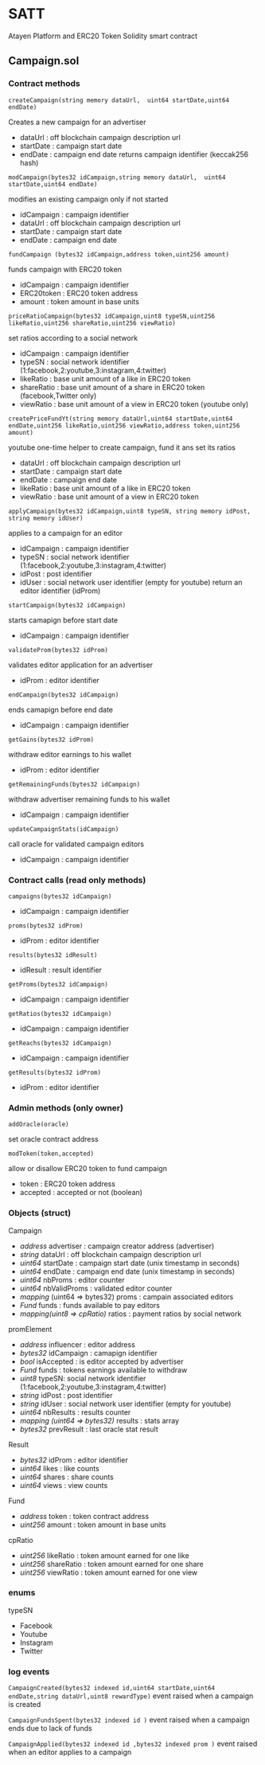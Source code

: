 # SATT
Atayen Platform and ERC20 Token Solidity smart contract

## Campaign.sol

### Contract methods
 
`createCampaign(string memory dataUrl,	uint64 startDate,uint64 endDate)`

Creates a new campaign for an advertiser
- dataUrl : off blockchain campaign description url
- startDate : campaign start date 
- endDate : campaign end date 
returns campaign identifier (keccak256 hash)


`modCampaign(bytes32 idCampaign,string memory dataUrl,	uint64 startDate,uint64 endDate)`

modifies an existing campaign only if not started
- idCampaign : campaign identifier
- dataUrl : off blockchain campaign description url
- startDate : campaign start date 
- endDate : campaign end date 


`fundCampaign (bytes32 idCampaign,address token,uint256 amount)`

funds campaign with ERC20 token
- idCampaign : campaign identifier
- ERC20token : ERC20 token address
- amount : token amount in base units


`priceRatioCampaign(bytes32 idCampaign,uint8 typeSN,uint256 likeRatio,uint256 shareRatio,uint256 viewRatio)`

set ratios according to a social network
- idCampaign : campaign identifier
- typeSN : social network identifier (1:facebook,2:youtube,3:instagram,4:twitter)
- likeRatio : base unit amount of a like in ERC20 token
- shareRatio : base unit amount of a share in ERC20 token (facebook,Twitter only)
- viewRatio : base unit amount of a view in ERC20 token  (youtube only)



`createPriceFundYt(string memory dataUrl,uint64 startDate,uint64 endDate,uint256 likeRatio,uint256 viewRatio,address token,uint256 amount)`

youtube one-time helper to create campaign, fund it ans set its ratios
- dataUrl : off blockchain campaign description url
- startDate : campaign start date 
- endDate : campaign end date 
- likeRatio : base unit amount of a like in ERC20 token
- viewRatio : base unit amount of a view in ERC20 token


`applyCampaign(bytes32 idCampaign,uint8 typeSN, string memory idPost, string memory idUser)`

applies to a campaign for an editor
- idCampaign : campaign identifier
- typeSN : social network identifier (1:facebook,2:youtube,3:instagram,4:twitter)
- idPost : post identifier
- idUser : social network user identifier (empty for youtube)
return an editor identifier (idProm)


`startCampaign(bytes32 idCampaign)`

starts camapign before start date
- idCampaign : campaign identifier


`validateProm(bytes32 idProm)`

validates editor application for an advertiser
- idProm : editor identifier


`endCampaign(bytes32 idCampaign)`

ends camapign before end date
- idCampaign : campaign identifier


`getGains(bytes32 idProm)`

withdraw editor earnings to his wallet
- idProm : editor identifier


`getRemainingFunds(bytes32 idCampaign)`

withdraw advertiser remaining funds to his wallet
- idCampaign : campaign identifier


`updateCampaignStats(idCampaign)`

call oracle for validated campaign editors
- idCampaign : campaign identifier


### Contract calls (read only methods)
 
`campaigns(bytes32 idCampaign)`

- idCampaign : campaign identifier


`proms(bytes32 idProm)`

- idProm : editor identifier


`results(bytes32 idResult)`

- idResult : result identifier


`getProms(bytes32 idCampaign)`

- idCampaign : campaign identifier


`getRatios(bytes32 idCampaign)`

- idCampaign : campaign identifier


`getReachs(bytes32 idCampaign)`

- idCampaign : campaign identifier


`getResults(bytes32 idProm)`

- idProm : editor identifier



### Admin methods (only owner)

`addOracle(oracle)`

set oracle contract address


`modToken(token,accepted)`

allow or disallow ERC20 token to fund campaign
- token : ERC20 token address
- accepted : accepted or not (boolean)



### Objects (struct)

Campaign
- *address* advertiser : campaign creator address (advertiser)
- *string* dataUrl : off blockchain campaign description url
- *uint64* startDate : campaign start date (unix timestamp in seconds)
- *uint64* endDate : campaign end date (unix timestamp in seconds)
- *uint64* nbProms : editor counter
- *uint64* nbValidProms : validated editor counter
- *mapping* (uint64 => bytes32) proms : campain associated editors
- *Fund* funds : funds available to pay editors
- *mapping(uint8 => cpRatio)* ratios : payment ratios by social network


promElement
- *address* influencer : editor address
- *bytes32* idCampaign : camapign identifier
- *bool* isAccepted : is editor accepted by advertiser
- *Fund* funds : tokens earnings available to withdraw
- *uint8* typeSN: social network identifier (1:facebook,2:youtube,3:instagram,4:twitter)
- *string* idPost : post identifier
- *string* idUser : social network user identifier (empty for youtube)
- *uint64* nbResults : results counter
- *mapping (uint64 => bytes32)* results : stats array 
- *bytes32* prevResult : last oracle stat result

Result
- *bytes32* idProm : editor identifier
- *uint64* likes : like counts
- *uint64* shares : share counts
- *uint64* views : view counts
		
Fund
- *address* token : token contract address
- *uint256* amount : token amount in base units

cpRatio
- *uint256* likeRatio : token amount earned for one like
- *uint256* shareRatio : token amount earned for one share
- *uint256* viewRatio : token amount earned for one view

### enums


typeSN
- Facebook
- Youtube
- Instagram
- Twitter

### log events

`CampaignCreated(bytes32 indexed id,uint64 startDate,uint64 endDate,string dataUrl,uint8 rewardType)`
event raised when a campaign is created

`CampaignFundsSpent(bytes32 indexed id )`
event raised when a campaign ends due to lack of funds

`CampaignApplied(bytes32 indexed id ,bytes32 indexed prom )`
event raised when an editor applies to a campaign
